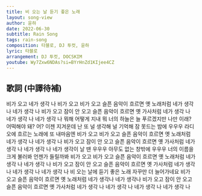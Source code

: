 ```yaml
---
title: 비 오는 날 듣기 좋은 노래
layout: song-view
author: 윤하
date: 2022-06-30
subtitle: Rain Song
tags: rain-song
composition: 타블로, DJ 투컷, 윤하
lyric: 타블로
arrangement: DJ 투컷, DOCSKIM
youtube: Wy7Zxw6NDAs?si=BYrHnZd1KIjee4CZ
---
```


## 歌詞 (中譯待補)

비가 오고 네가 생각 나
비가 오고 비가 오고
슬픈 음악이 흐르면
옛 노래처럼
네가 생각 나
네가 생각 나
비가 오고 잠이 안 오고
슬픈 음악이 흐르면
옛 가사처럼
네가 생각 나
네가 생각 나
네가 생각 나
뭐해 어떻게 지내
뭐 너의 하늘은 늘 푸르겠지만
나만 이래? 어떡해야 돼?
어? 이젠 지겨운데
난 또 널 생각해 널 기억해
잠 못드는 밤에 우우우
라디오에 흐르는 노래에 또 내마음엔
비가 오고 비가 오고
슬픈 음악이 흐르면
옛 노래처럼
네가 생각 나
네가 생각 나
비가 오고 잠이 안 오고
슬픈 음악이 흐르면
옛 가사처럼
네가 생각 나
네가 생각 나
네가 생각이 날 땐 우우우
아무도 없는 창밖에 우우우
너의 이름을 크게 불러봐
언젠가 들릴까봐
비가 오고 비가 오고
슬픈 음악이 흐르면
옛 노래처럼
네가 생각 나
네가 생각 나
비가 오고 잠이 안 오고
슬픈 음악이 흐르면
옛 가사처럼
네가 생각 나
네가 생각 나
네가 생각 나
비 오는 날에 듣기 좋은 노래
자꾸만 더 늘어가네요
비가 오고 슬픈 음악이 흐르면
옛 노래처럼
네가 생각나
네가 생각나
비가 오고 잠이 안 오고
슬픈 음악이 흐르면
옛 가사처럼
네가 생각 나
네가 생각 나
네가 생각 나
네가 생각 나
